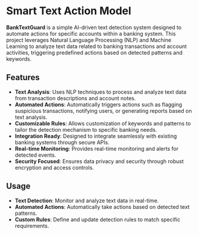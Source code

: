 # Smart Text Action Model 

**BankTextGuard** is a simple AI-driven text detection system designed to automate actions for specific accounts within a banking system. This project leverages Natural Language Processing (NLP) and Machine Learning to analyze text data related to banking transactions and account activities, triggering predefined actions based on detected patterns and keywords.

## Features

- **Text Analysis**: Uses NLP techniques to process and analyze text data from transaction descriptions and account notes.
- **Automated Actions**: Automatically triggers actions such as flagging suspicious transactions, notifying users, or generating reports based on text analysis.
- **Customizable Rules**: Allows customization of keywords and patterns to tailor the detection mechanism to specific banking needs.
- **Integration Ready**: Designed to integrate seamlessly with existing banking systems through secure APIs.
- **Real-time Monitoring**: Provides real-time monitoring and alerts for detected events.
- **Security Focused**: Ensures data privacy and security through robust encryption and access controls.
  
## Usage

- **Text Detection**: Monitor and analyze text data in real-time.
- **Automated Actions**: Automatically take actions based on detected text patterns.
- **Custom Rules**: Define and update detection rules to match specific requirements.

